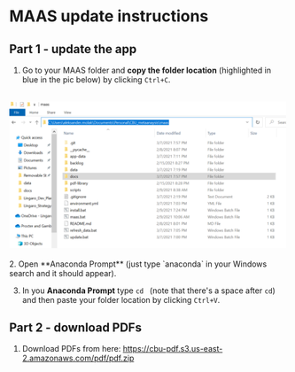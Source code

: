 # MAAS update instructions

## Part 1 - update the app

1. Go to your MAAS folder and **copy the folder location** (highlighted in blue in the pic below) by clicking `Ctrl+C`.
<br>
    <img src="https://github.com/AlxndrMlk/maas/raw/main/docs/folder_location.png" width="500">
<br><br>
2. Open **Anaconda Prompt** (just type `anaconda` in your Windows search and it should appear).

3. In you **Anaconda Prompt** type `cd ` (note that there's a space after `cd`) and then paste your folder location by clicking `Ctrl+V`.

## Part 2 - download PDFs
1. Download PDFs from here: https://cbu-pdf.s3.us-east-2.amazonaws.com/pdf/pdf.zip 
